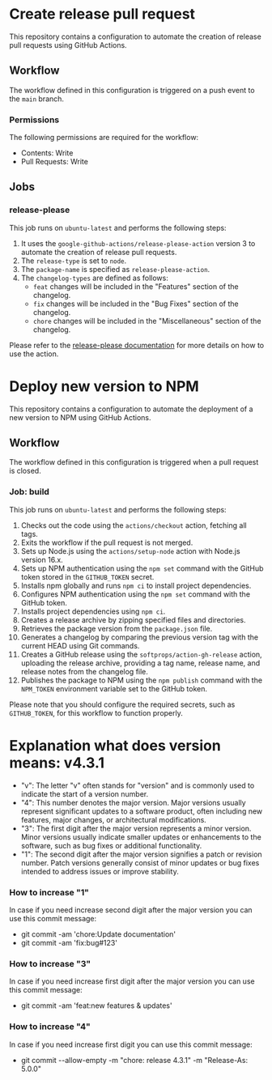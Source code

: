 # Create release pull request

This repository contains a configuration to automate the creation of release pull requests using GitHub Actions.

## Workflow

The workflow defined in this configuration is triggered on a push event to the `main` branch.

### Permissions

The following permissions are required for the workflow:

- Contents: Write
- Pull Requests: Write

## Jobs

### release-please

This job runs on `ubuntu-latest` and performs the following steps:

1. It uses the `google-github-actions/release-please-action` version 3 to automate the creation of release pull requests.
2. The `release-type` is set to `node`.
3. The `package-name` is specified as `release-please-action`.
4. The `changelog-types` are defined as follows:
   - `feat` changes will be included in the "Features" section of the changelog.
   - `fix` changes will be included in the "Bug Fixes" section of the changelog.
   - `chore` changes will be included in the "Miscellaneous" section of the changelog.

Please refer to the [release-please documentation](https://github.com/google-github-actions/release-please-action) for more details on how to use the action.

# Deploy new version to NPM

This repository contains a configuration to automate the deployment of a new version to NPM using GitHub Actions.

## Workflow

The workflow defined in this configuration is triggered when a pull request is closed.

### Job: build

This job runs on `ubuntu-latest` and performs the following steps:

1. Checks out the code using the `actions/checkout` action, fetching all tags.
2. Exits the workflow if the pull request is not merged.
3. Sets up Node.js using the `actions/setup-node` action with Node.js version 16.x.
4. Sets up NPM authentication using the `npm set` command with the GitHub token stored in the `GITHUB_TOKEN` secret.
5. Installs npm globally and runs `npm ci` to install project dependencies.
6. Configures NPM authentication using the `npm set` command with the GitHub token.
7. Installs project dependencies using `npm ci`.
8. Creates a release archive by zipping specified files and directories.
9. Retrieves the package version from the `package.json` file.
10. Generates a changelog by comparing the previous version tag with the current HEAD using Git commands.
11. Creates a GitHub release using the `softprops/action-gh-release` action, uploading the release archive, providing a tag name, release name, and release notes from the changelog file.
12. Publishes the package to NPM using the `npm publish` command with the `NPM_TOKEN` environment variable set to the GitHub token.

Please note that you should configure the required secrets, such as `GITHUB_TOKEN`, for this workflow to function properly.

# Explanation what does  version means: v4.3.1
- "v": The letter "v" often stands for "version" and is commonly used to indicate the start of a version number.
- "4": This number denotes the major version. Major versions usually represent significant updates to a software product, often including new features, major changes, or architectural modifications.
- "3": The first digit after the major version represents a minor version. Minor versions usually indicate smaller updates or enhancements to the software, such as bug fixes or additional functionality.
- "1": The second digit after the major version signifies a patch or revision number. Patch versions generally consist of minor updates or bug fixes intended to address issues or improve stability.
### How to increase "1"
In case if you need increase second digit after the major version you can use this commit message:
- git commit -am 'chore:Update documentation'
- git commit -am 'fix:bug#123'

### How to increase "3"
In case if you need increase first digit after the major version you can use this commit message:
-  git commit -am 'feat:new features & updates'

### How to increase "4"
In case if you need increase first digit you can use this commit message:
-  git commit --allow-empty -m "chore: release 4.3.1" -m "Release-As: 5.0.0"
